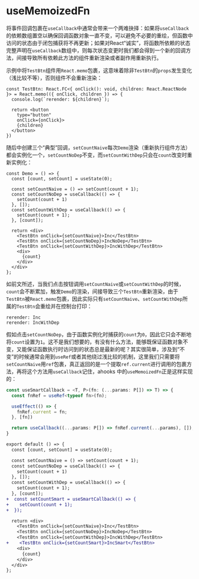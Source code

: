 # useMemoizedFn

将事件回调包裹在`useCallback`中通常会带来一个两难抉择：如果将`useCallback`的依赖数组置空以确保回调函数对象一直不变，可以避免不必要的重绘，但函数中访问的状态由于闭包捕获将不再更新；如果对React“诚实”，将函数所依赖的状态完整声明在`useCallback`数组中，则每次状态变更时我们都会得到一个新的回调方法，间接导致所有依赖此方法的组件重新渲染或者副作用重新执行。

示例中将`TestBtn`组件用`React.memo`包裹，这意味着除非`TestBtn`的`props`发生变化（浅比较不等），否则组件不会重新渲染：

```tsx
const TestBtn: React.FC<{ onClick(): void, children: React.ReactNode }> = React.memo(({ onClick, children }) => {
  console.log(`rerender: ${children}`);

  return <button
    type="button"
    onClick={onClick}>
    {children}
  </button>
})
```

随后中创建三个“典型”回调，`setCountNaive`每次`Demo`渲染（重新执行组件方法）都会实例化一个，`setCountNoDep`不变，而`setCountWithDep`只会在`count`改变时重新实例化：

```tsx
const Demo = () => {
  const [count, setCount] = useState(0);

  const setCountNaive = () => setCount(count + 1);
  const setCountNoDep = useCallback(() => {
    setCount(count + 1)
  }, []);
  const setCountWithDep = useCallback(() => {
    setCount(count + 1);
  }, [count]);

  return <div>
    <TestBtn onClick={setCountNaive}>Inc</TestBtn>
    <TestBtn onClick={setCountNoDep}>IncNoDep</TestBtn>
    <TestBtn onClick={setCountWithDep}>IncWithDep</TestBtn>
    <div>
      {count}
    </div>
  </div>
};
```

如前文所述，当我们点击按钮调用`setCountNaive`或`setCountWithDep`的时候，`count`会不断累加，触发`Demo`的渲染，间接导致三个`TestBtn`重新渲染，由于`TestBtn`被`React.memo`包裹，因此实际只有`setCountNaive`、`setCountWithDep`所属的`TestBtn`会重绘并在控制台打印：

```
rerender: Inc
rerender: IncWithDep
```

假如点击`setCountNoDep`，由于函数实例化时捕获的`count`为`0`，因此它只会不断地将`count`设置为`1`。这不是我们想要的，有没有什么方法，能够既保证函数对象不变，又能保证函数执行时访问到的状态总是最新的呢？其实很简单，涉及到“不变”的时候通常会用到`useRef`或者其他绕过浅比较的机制，这里我们只需要将`setCountNaive`用`ref`包裹，真正返回的是一个提取`ref.current`进行调用的包裹方法，再将这个方法用`useCallback`记住，ahooks 中的`useMemoizedFn`正是这样实现的：

```ts
const useSmartCallback = <T, P>(fn: (...params: P[]) => T) => {
  const fnRef = useRef<typeof fn>(fn);

  useEffect(() => {
    fnRef.current = fn;
  }, [fn])

  return useCallback((...params: P[]) => fnRef.current(...params), []);
}
```

```diff
export default () => {
  const [count, setCount] = useState(0);

  const setCountNaive = () => setCount(count + 1);
  const setCountNoDep = useCallback(() => {
    setCount(count + 1)
  }, []);
  const setCountWithDep = useCallback(() => {
    setCount(count + 1);
  }, [count]);
+  const setCountSmart = useSmartCallback(() => {
+    setCount(count + 1);
+  });

  return <div>
    <TestBtn onClick={setCountNaive}>Inc</TestBtn>
    <TestBtn onClick={setCountNoDep}>IncNoDep</TestBtn>
    <TestBtn onClick={setCountWithDep}>IncWithDep</TestBtn>
+    <TestBtn onClick={setCountSmart}>IncSmart</TestBtn>
    <div>
      {count}
    </div>
  </div>
};
```
